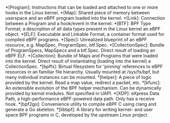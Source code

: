 <!-- This snippet is automatically included on every page and takes care of automatically highlighting terminology. -->
*[Program]: Instructions that can be loaded and attached to one or more hooks in the Linux kernel.
*[Map]: Shared piece of memory between userspace and an eBPF program loaded into the kernel.
*[Link]: Connection between a Program and a hook/event in the kernel.
*[BTF]: BPF Type Format; a description of all data types present in the Linux kernel an eBPF object.
*[ELF]: Executable and Linkable Format, a container format used for compiled eBPF programs.
*[Spec]: Unrealized blueprint of an eBPF resource, e.g. MapSpec, ProgramSpec, btf.Spec.
*[CollectionSpec]: Bundle of ProgramSpecs, MapSpecs and a btf.Spec. Direct result of loading an eBPF ELF.
*[Collection]: Bundle of Maps and Programs that were loaded into the kernel. Direct result of instantiating (loading into the kernel) a CollectionSpec.
*[bpffs]: Birtual filesystem for 'pinning' references to eBPF resources in an familiar file hierarchy. Usually mounted at /sys/fs/bpf, but many individual instances can be mounted.
*[helper]: A piece of logic provided by the kernel. Read a map value, redirect a packet, etc.
*[kfunc]: An extensible evolution of the BPF helper mechanism. Can be dynamically provided by kernel modules. Not specified in UAPI.
*[XDP]: eXpress Data Path, a high-performance eBPF-powered data path. Only has a receive hook.
*[bpf2go]: Convenience utility to compile eBPF C using clang and generate a Go skeleton.
*[libbpf]: A library for writing kernel- and user space BPF programs in C, developed by the upstream Linux project.

